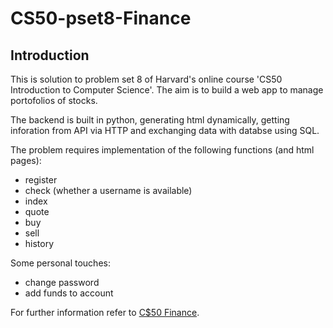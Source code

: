 # CS50-pset8-Finance

Introduction
---
This is solution to problem set 8 of Harvard's online course 'CS50 Introduction to Computer Science'. The aim is to build
a web app to manage portofolios of stocks.

The backend is built in python, generating html dynamically, getting inforation from API via HTTP and exchanging data with databse using SQL.

The problem requires implementation of the following functions (and html pages): 
* register
* check (whether a username is available)
* index
* quote
* buy
* sell
* history

Some personal touches:
* change password
* add funds to account

For further information refer to [C$50 Finance](https://docs.cs50.net/2019/x/psets/8/index.html).
